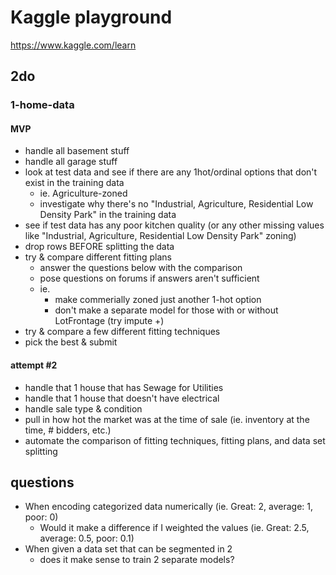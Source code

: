 # Kaggle playground

https://www.kaggle.com/learn

## 2do

### 1-home-data

#### MVP

- handle all basement stuff
- handle all garage stuff
- look at test data and see if there are any 1hot/ordinal options that don't exist in the training data
  - ie. Agriculture-zoned
  - investigate why there's no "Industrial, Agriculture, Residential Low Density Park" in the training data
- see if test data has any poor kitchen quality (or any other missing values like "Industrial, Agriculture, Residential Low Density Park" zoning)
- drop rows BEFORE splitting the data
- try & compare different fitting plans
  - answer the questions below with the comparison
  - pose questions on forums if answers aren't sufficient
  - ie.
    - make commerially zoned just another 1-hot option
    - don't make a separate model for those with or without LotFrontage (try impute +)
- try & compare a few different fitting techniques
- pick the best & submit

#### attempt #2

- handle that 1 house that has Sewage for Utilities
- handle that 1 house that doesn't have electrical
- handle sale type & condition
- pull in how hot the market was at the time of sale (ie. inventory at the time, # bidders, etc.)
- automate the comparison of fitting techniques, fitting plans, and data set splitting

## questions

- When encoding categorized data numerically (ie. Great: 2, average: 1, poor: 0)
  - Would it make a difference if I weighted the values (ie. Great: 2.5, average: 0.5, poor: 0.1)
- When given a data set that can be segmented in 2
  - does it make sense to train 2 separate models?
